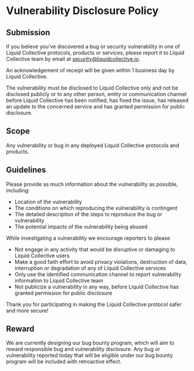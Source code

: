 # Vulnerability Disclosure Policy

## Submission

If you believe you’ve discovered a bug or security vulnerability in one of Liquid Collective protocols, products or services, please report it to Liquid Collective team by email at security@liquidcollective.io.

An acknowledgement of receipt will be given within 1 business day by Liquid Collective.

The vulnerability must be disclosed to Liquid Collective only and not be disclosed publicly or to any other person, entity or communication channel before Liquid Collective has been notified, has fixed the issue, has released an update to the concerned service and has granted permission for public disclosure.

## Scope

Any vulnerability or bug in any deployed Liquid Collective protocols and products.

## Guidelines

Please provide as much information about the vulnerability as possible, including:

- Location of the vulnerability
- The conditions on which reproducing the vulnerability is contingent
- The detailed description of the steps to reproduce the bug or vulnerability
- The potential impacts of the vulnerability being abused

While investigating a vulnerability we encourage reporters to please

- Not engage in any activity that would be disruptive or damaging to Liquid Collective users
- Make a good faith effort to avoid privacy violations, destruction of data, interruption or degradation of any of Liquid Collective services
- Only use the identified communication channel to report vulnerability information to Liquid Collective team
- Not publicize a vulnerability in any way, before Liquid Collective has granted permission for public disclosure

Thank you for participating in making the Liquid Collective protocol safer and more secure!

## Reward

We are currently designing our bug bounty program, which will aim to reward responsible bug and vulnerability disclosure. Any bug or vulnerability reported today that will be eligible under our bug bounty program will be included with retroactive effect.
